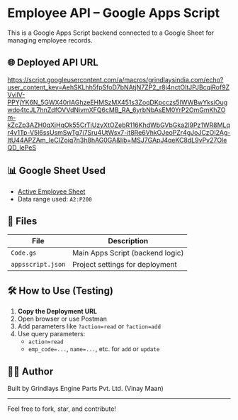 # Employee API – Google Apps Script

This is a Google Apps Script backend connected to a Google Sheet for managing employee records.

## 🌐 Deployed API URL
https://script.googleusercontent.com/a/macros/grindlaysindia.com/echo?user_content_key=AehSKLhh5fpSfoD7bNAtjN7ZP2_r8j4nctOltJPJBcqiRof9ZVvilV-PPYjYK6N_5GWX40rIAGhzeEHMSzMX451s3ZoqDKpcczs5IWWBwYksiOugwdo4tcJL7hnZdfOVVdNivmXFQ6cMB_RA_6yrbNbAsEM0YrP2OmGmKhZOm-kZcZp3AZH0qXjHqOk55CrTiUzyXtOZebR116KhdWbGVbGka2l9Pz1WR8MLqr4y1Tp-V5l6ssUsmSwTg7j7Sru4UtWsx7-it8Re6VhkOJeoPZr4gJoJCzOI2Ag-ItU44APZAm_IeCIZoiq7n3h8hAG0GA&lib=MSJ7GApJ4qeKC8dL9vPv27OleQD_lePeS


## 📊 Google Sheet Used

- [Active Employee Sheet](https://docs.google.com/spreadsheets/d/17fQbMp7X_zJLo5RW93UPya0QmgZdimf_38ExA2O2TGM/edit?usp=sharing)
- Data range used: `A2:P200`

## 📁 Files

| File           | Description                             |
|----------------|-----------------------------------------|
| `Code.gs`      | Main Apps Script (backend logic)        |
| `appsscript.json` | Project settings for deployment     |

## 🛠️ How to Use (Testing)

1. **Copy the Deployment URL**
2. Open browser or use Postman
3. Add parameters like `?action=read` or `?action=add`
4. Use query parameters:
    - `action=read`
    - `emp_code=...`, `name=...`, etc. for `add` or `update`

## 👨‍💻 Author

Built by Grindlays Engine Parts Pvt. Ltd. (Vinay Maan)

---

Feel free to fork, star, and contribute!
